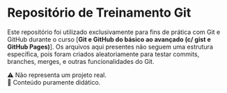 # Repositório de Treinamento Git

Este repositório foi utilizado exclusivamente para fins de prática com Git e GitHub durante o curso [**Git e GitHub do básico ao avançado (c/ gist e GitHub Pages)**]. Os arquivos aqui presentes não seguem uma estrutura específica, pois foram criados aleatoriamente para testar commits, branches, merges, e outras funcionalidades do Git.

⚠️ Não representa um projeto real.  
📁 Conteúdo puramente didático.
